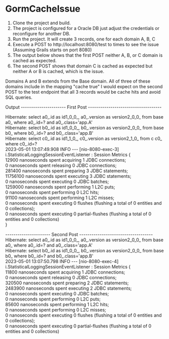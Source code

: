# GormCacheIssue

1. Clone the project and build.
2. The project is configured for a Oracle DB just adjust the credentials or reconfigure for another DB.
3. Run the project. It will create 3 records, one for each domain A, B, C
4. Execute a POST to http://localhost:8080/test to times to see the issue (Assuming Grails starts on port 8080)
5. The output below shows that the first POST neither A, B, or C domain is cached as expected.
6. The second POST shows that domain C is cached as expected but neither A or B is cached, which is the issue.

Domains A and B extends from the Base domain.  All of three of these domains include in the mapping "cache true"
I would expect on the second POST to the test endpoint that all 3 records would be cache hits and avoid SQL queries.


Output
---------------------- First Post ------------------------------------

Hibernate: select a0_.id as id1_0_0_, a0_.version as version2_0_0_ from base a0_ where a0_.id=? and a0_.class='app.A'  
Hibernate: select b0_.id as id1_0_0_, b0_.version as version2_0_0_ from base b0_ where b0_.id=? and b0_.class='app.B'  
Hibernate: select c0_.id as id1_1_0_, c0_.version as version2_1_0_ from c c0_ where c0_.id=?  
2023-05-01 13:07:49.908  INFO --- [nio-8080-exec-3] i.StatisticalLoggingSessionEventListener : Session Metrics {  
    12900 nanoseconds spent acquiring 1 JDBC connections;  
    0 nanoseconds spent releasing 0 JDBC connections;  
    281400 nanoseconds spent preparing 3 JDBC statements;  
    11756100 nanoseconds spent executing 3 JDBC statements;  
    0 nanoseconds spent executing 0 JDBC batches;  
    1259000 nanoseconds spent performing 1 L2C puts;  
    0 nanoseconds spent performing 0 L2C hits;  
    91100 nanoseconds spent performing 1 L2C misses;  
    0 nanoseconds spent executing 0 flushes (flushing a total of 0 entities and 0 collections);  
    0 nanoseconds spent executing 0 partial-flushes (flushing a total of 0 entities and 0 collections)  
}  

---------------------- Second Post ------------------------------------
Hibernate: select a0_.id as id1_0_0_, a0_.version as version2_0_0_ from base a0_ where a0_.id=? and a0_.class='app.A'  
Hibernate: select b0_.id as id1_0_0_, b0_.version as version2_0_0_ from base b0_ where b0_.id=? and b0_.class='app.B'  
2023-05-01 13:07:50.798  INFO --- [nio-8080-exec-4] i.StatisticalLoggingSessionEventListener : Session Metrics {  
    11800 nanoseconds spent acquiring 1 JDBC connections;  
    0 nanoseconds spent releasing 0 JDBC connections;  
    320500 nanoseconds spent preparing 2 JDBC statements;  
    2483900 nanoseconds spent executing 2 JDBC statements;  
    0 nanoseconds spent executing 0 JDBC batches;  
    0 nanoseconds spent performing 0 L2C puts;  
    85600 nanoseconds spent performing 1 L2C hits;  
    0 nanoseconds spent performing 0 L2C misses;  
    0 nanoseconds spent executing 0 flushes (flushing a total of 0 entities and 0 collections);  
    0 nanoseconds spent executing 0 partial-flushes (flushing a total of 0 entities and 0 collections)  
